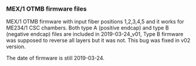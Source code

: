 ### MEX/1 OTMB firmware files
MEX/1 OTMB firmware with input fiber positions 1,2,3,4,5 and it works for ME234/1 CSC chambers. Both type A (positive endcap) and type B (negative endcap) files are included
in 2019-03-24_v01, Type B firmware was supposed to reverse all layers but it was not. This bug was fixed in v02 version. 

The date of firmware is still 2019-03-24. 
